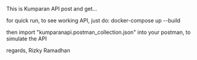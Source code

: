 This is Kumparan API post and get...

for quick run, to see working API, just do:
docker-compose up --build

then import "kumparanapi.postman_collection.json" into your postman, to simulate the API


regards,
Rizky Ramadhan